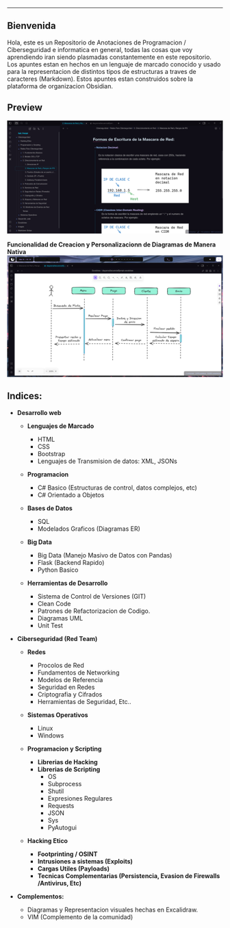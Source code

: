 
---
## Bienvenida
Hola, este es un Repositorio de Anotaciones de Programacion / Ciberseguridad e informatica en general, todas las cosas que voy aprendiendo iran siendo plasmadas constantemente en este repositorio. Los apuntes estan en hechos en un lenguaje de marcado conocido y usado para la representacion de distintos tipos de estructuras a traves de caracteres (Markdown). Estos apuntes estan construidos sobre la plataforma de organizacion Obsidian. 


## Preview

![enter image description here](https://raw.githubusercontent.com/XanderL2/Obsidian/master/.preview/Preview1.png)


**Funcionalidad de Creacion y Personalizacionn de Diagramas de Manera Nativa**
![enter image description here](https://raw.githubusercontent.com/XanderL2/Obsidian/master/.preview/preview2.png)


## Indices: 

- **Desarrollo web**
	- **Lenguajes de Marcado**
		- HTML
		- CSS
		- Bootstrap
		- Lenguajes de Transmision de datos: XML, JSONs
		
	- **Programacion**
		- C# Basico (Estructuras de control, datos complejos, etc)
		- C# Orientado a Objetos
		
	- **Bases de Datos**
		 -  SQL
		 -  Modelados Graficos (Diagramas ER)
	- **Big Data**
		 - Big Data (Manejo Masivo de Datos con Pandas)
		 - Flask (Backend Rapido)
		 - Python Basico
		 
	- **Herramientas de Desarrollo**
		- Sistema de Control de Versiones (GIT)
		- Clean Code
		- Patrones de Refactorizacion de Codigo.
		- Diagramas UML
		- Unit Test

- **Ciberseguridad (Red Team)** 
	- **Redes**
		 - Procolos de Red
		 - Fundamentos de Networking
		 - Modelos de Referencia
		 - Seguridad en Redes
		 - Criptografia y Cifrados
		 - Herramientas de Seguridad, Etc..
		 
	- **Sistemas Operativos**
		 - Linux
		 - Windows
		 
	- **Programacion y Scripting**
		 - **Librerias de Hacking**
		 - **Librerias de Scripting**
			- OS
			- Subprocess
			- Shutil
			- Expresiones Regulares
			- Requests
			- JSON
			- Sys
			- PyAutogui
		 
	- **Hacking Etico**
		- **Footprinting / OSINT**
		- **Intrusiones a sistemas (Exploits)**
		- **Cargas Utiles (Payloads)**
		- **Tecnicas Complementarias (Persistencia, Evasion de Firewalls /Antivirus, Etc)**
		
- **Complementos:**
	 - Diagramas y Representacion visuales hechas en Excalidraw.
	 - VIM (Complemento de la comunidad)
	 
